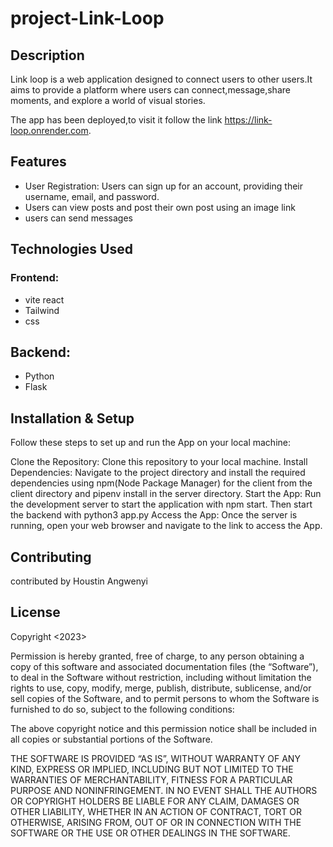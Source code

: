 # project-Link-Loop

## Description 
Link loop is a web application designed to connect users to other users.It aims to provide a platform where users can connect,message,share moments, and explore a world of visual stories.

The app has been deployed,to visit it follow the link https://link-loop.onrender.com.

## Features
- User Registration: Users can sign up for an account, providing their username, email, and password.
- Users can view posts and post their own post using an image link
- users can send messages

## Technologies Used

### Frontend: 
- vite react
- Tailwind
- css

## Backend:
- Python
- Flask

## Installation & Setup
Follow these steps to set up and run the App on your local machine:

Clone the Repository: Clone this repository to your local machine.
Install Dependencies: Navigate to the project directory and install the required dependencies using npm(Node Package Manager) for the client from the client directory and pipenv install in the server directory.
Start the App: Run the development server to start the application with npm start. Then start the backend with python3 app.py
Access the App: Once the server is running, open your web browser and navigate to the link to access the App.

## Contributing
contributed by Houstin Angwenyi

## License

Copyright <2023> <Houstin Angwenyi>

Permission is hereby granted, free of charge, to any person obtaining a copy of this software and associated documentation files (the “Software”), to deal in the Software without restriction, including without limitation the rights to use, copy, modify, merge, publish, distribute, sublicense, and/or sell copies of the Software, and to permit persons to whom the Software is furnished to do so, subject to the following conditions:

The above copyright notice and this permission notice shall be included in all copies or substantial portions of the Software.

THE SOFTWARE IS PROVIDED “AS IS”, WITHOUT WARRANTY OF ANY KIND, EXPRESS OR IMPLIED, INCLUDING BUT NOT LIMITED TO THE WARRANTIES OF MERCHANTABILITY, FITNESS FOR A PARTICULAR PURPOSE AND NONINFRINGEMENT. IN NO EVENT SHALL THE AUTHORS OR COPYRIGHT HOLDERS BE LIABLE FOR ANY CLAIM, DAMAGES OR OTHER LIABILITY, WHETHER IN AN ACTION OF CONTRACT, TORT OR OTHERWISE, ARISING FROM, OUT OF OR IN CONNECTION WITH THE SOFTWARE OR THE USE OR OTHER DEALINGS IN THE SOFTWARE.